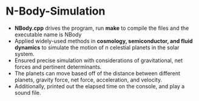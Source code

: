 # N-Body-Simulation
- __NBody.cpp__ drives the program, run __make__ to compile the files and the executable name is NBody
- Applied widely-used methods in __cosmology, semiconductor, and fluid dynamics__ to simulate the motion of n celestial planets in the solar system. 
- Ensured precise simulation with considerations of gravitational, net forces and pertinent determinants.
- The planets can move based off of the distance between different planets, gravity force, net force, acceleration, and velocity.
- Additionally, printed out the elapsed time on the console, and play a sound file.
